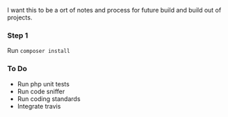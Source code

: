 I want this to be a ort of notes and process for future build and build out of projects.

### Step 1

Run `composer install`

### To Do

* Run php unit tests
* Run code sniffer
* Run coding standards
* Integrate travis